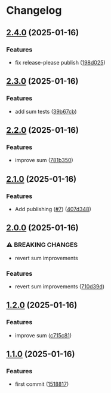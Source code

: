 # Changelog

## [2.4.0](https://github.com/jmaver-plume/release-please-monorepo-example/compare/sum-v2.3.0...sum-v2.4.0) (2025-01-16)


### Features

* fix release-please publish ([198d025](https://github.com/jmaver-plume/release-please-monorepo-example/commit/198d025ef4fc4f8f9d191d2724d00125fdd1dac3))

## [2.3.0](https://github.com/jmaver-plume/release-please-monorepo-example/compare/sum-v2.2.0...sum-v2.3.0) (2025-01-16)


### Features

* add sum tests ([39b67cb](https://github.com/jmaver-plume/release-please-monorepo-example/commit/39b67cb87dd2271f68340d1a03c0efe67496a8d5))

## [2.2.0](https://github.com/jmaver-plume/release-please-monorepo-example/compare/sum-v2.1.0...sum-v2.2.0) (2025-01-16)


### Features

* improve sum ([781b350](https://github.com/jmaver-plume/release-please-monorepo-example/commit/781b350b73ae660c489c9f8d49f7c01cd5da598f))

## [2.1.0](https://github.com/jmaver-plume/release-please-monorepo-example/compare/sum-v2.0.0...sum-v2.1.0) (2025-01-16)


### Features

* Add publishing ([#7](https://github.com/jmaver-plume/release-please-monorepo-example/issues/7)) ([407d348](https://github.com/jmaver-plume/release-please-monorepo-example/commit/407d3488582dee5e38659b88fd8e233361608bbc))

## [2.0.0](https://github.com/jmaver-plume/release-please-monorepo-example/compare/sum-v1.2.0...sum-v2.0.0) (2025-01-16)


### ⚠ BREAKING CHANGES

* revert sum improvements

### Features

* revert sum improvements ([710d39d](https://github.com/jmaver-plume/release-please-monorepo-example/commit/710d39d2ef11468ad3866b8ee33b1ef027dba220))

## [1.2.0](https://github.com/jmaver-plume/release-please-monorepo-example/compare/sum-v1.1.0...sum-v1.2.0) (2025-01-16)


### Features

* improve sum ([c715c81](https://github.com/jmaver-plume/release-please-monorepo-example/commit/c715c81bb09269b870b7332f726b8a679fdb659b))

## [1.1.0](https://github.com/jmaver-plume/release-please-monorepo-example/compare/sum-v1.0.0...sum-v1.1.0) (2025-01-16)


### Features

* first commit ([1518817](https://github.com/jmaver-plume/release-please-monorepo-example/commit/1518817522d3af167ced327ebd75c8a1e653103f))
